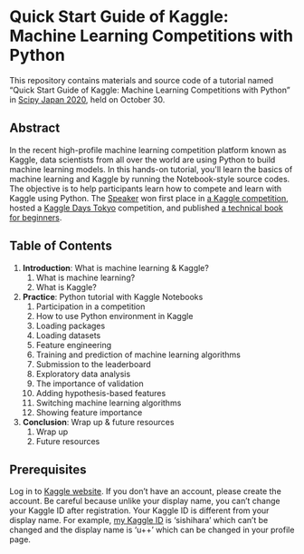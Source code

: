 # Quick Start Guide of Kaggle: Machine Learning Competitions with Python

This repository contains materials and source code of a tutorial named “Quick Start Guide of Kaggle: Machine Learning Competitions with Python” in [Scipy Japan 2020](https://www.scipyjapan.scipy.org/), held on October 30.

## Abstract

In the recent high-profile machine learning competition platform known as Kaggle, data scientists from all over the world are using Python to build machine learning models.
In this hands-on tutorial, you'll learn the basics of machine learning and Kaggle by running the Notebook-style source codes.
The objective is to help participants learn how to compete and learn with Kaggle using Python.
The [Speaker](https://www.kaggle.com/sishihara) won first place in [a Kaggle competition](https://www.kaggle.com/c/petfinder-adoption-prediction), hosted a [Kaggle Days Tokyo](https://kaggledays.com/events/tokyo2019/) competition, and published [a technical book for beginners](https://www.kspub.co.jp/book/detail/5190067.html).

## Table of Contents

1. **Introduction**: What is machine learning & Kaggle?
    1. What is machine learning?
    1. What is Kaggle?
1. **Practice**: Python tutorial with Kaggle Notebooks
    1. Participation in a competition
    1. How to use Python environment in Kaggle
    1. Loading packages
    1. Loading datasets
    1. Feature engineering
    1. Training and prediction of machine learning algorithms
    1. Submission to the leaderboard
    1. Exploratory data analysis
    1. The importance of validation
    1. Adding hypothesis-based features
    1. Switching machine learning algorithms
    1. Showing feature importance
1. **Conclusion**: Wrap up & future resources
    1. Wrap up
    1. Future resources

## Prerequisites

Log in to [Kaggle website](https://www.kaggle.com/).
If you don’t have an account, please create the account.
Be careful because unlike your display name, you can’t change your Kaggle ID after registration.
Your Kaggle ID is different from your display name.
For example, [my Kaggle ID](https://www.kaggle.com/sishihara) is ‘sishihara’ which can’t be changed and the display name is ‘u++’ which can be changed in your profile page.
